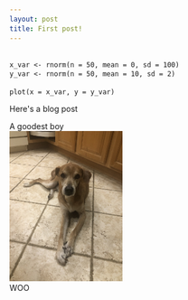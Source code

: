```yaml
---
layout: post
title: First post!
---
```

```{r, basicCode}

x_var <- rnorm(n = 50, mean = 0, sd = 100)
y_var <- rnorm(n = 50, mean = 10, sd = 2)

plot(x = x_var, y = y_var)

```


Here's a blog post


A goodest boy  
<img src="/images/dodger.JPG" alt="dodger" width="200"/>  
WOO
